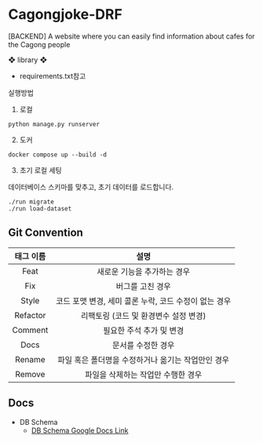 # Cagongjoke-DRF
[BACKEND] A website where you can easily find information about cafes for the Cagong people

❖ library ❖

- requirements.txt참고

실행방법

1. 로컬
  ```
  python manage.py runserver
  ```

2. 도커
  ```
  docker compose up --build -d
  ```

3. 초기 로컬 세팅
   
  데이터베이스 스키마를 맞추고, 초기 데이터를 로드합니다.
  ```
  ./run migrate
  ./run load-dataset
  ```


## Git Convention

| 태그 이름 |                         설명                          |
| :-------: | :---------------------------------------------------: |
|   Feat    |              새로운 기능을 추가하는 경우              |
|    Fix    |                   버그를 고친 경우                    |
|   Style   | 코드 포맷 변경, 세미 콜론 누락, 코드 수정이 없는 경우 |
| Refactor  |         리팩토링 (코드 및 환경변수 설정 변경)         |
|  Comment  |               필요한 주석 추가 및 변경                |
|   Docs    |                  문서를 수정한 경우                   |
|  Rename   |  파일 혹은 폴더명을 수정하거나 옮기는 작업만인 경우   |
|  Remove   |          파일을 삭제하는 작업만 수행한 경우           |


## Docs
- DB Schema
  - [DB Schema Google Docs Link](https://docs.google.com/spreadsheets/d/1EEiiEO7KGeMH0MVtWZn8n6Bga3IoATPCZ8WUFlflurA/edit#gid=0)
